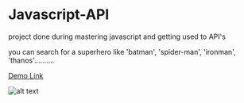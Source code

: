 # Javascript-API
project done during mastering javascript and getting used to API's

you can search for a superhero like 'batman', 'spider-man', 'ironman', 'thanos'..........

[Demo Link](https://super-hero-base.vercel.app/)




![alt text](https://github.com/Lokesh-04/Javascript-API/blob/master/demo%20image.png)

